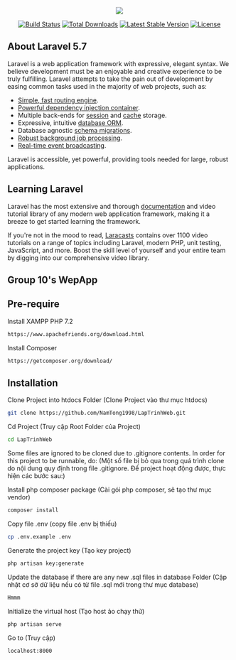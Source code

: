 <p align="center"><img src="https://laravel.com/assets/img/components/logo-laravel.svg"></p>

<p align="center">
<a href="https://travis-ci.org/laravel/framework"><img src="https://travis-ci.org/laravel/framework.svg" alt="Build Status"></a>
<a href="https://packagist.org/packages/laravel/framework"><img src="https://poser.pugx.org/laravel/framework/d/total.svg" alt="Total Downloads"></a>
<a href="https://packagist.org/packages/laravel/framework"><img src="https://poser.pugx.org/laravel/framework/v/stable.svg" alt="Latest Stable Version"></a>
<a href="https://packagist.org/packages/laravel/framework"><img src="https://poser.pugx.org/laravel/framework/license.svg" alt="License"></a>
</p>

## About Laravel 5.7

Laravel is a web application framework with expressive, elegant syntax. We believe development must be an enjoyable and creative experience to be truly fulfilling. Laravel attempts to take the pain out of development by easing common tasks used in the majority of web projects, such as:

- [Simple, fast routing engine](https://laravel.com/docs/routing).
- [Powerful dependency injection container](https://laravel.com/docs/container).
- Multiple back-ends for [session](https://laravel.com/docs/session) and [cache](https://laravel.com/docs/cache) storage.
- Expressive, intuitive [database ORM](https://laravel.com/docs/eloquent).
- Database agnostic [schema migrations](https://laravel.com/docs/migrations).
- [Robust background job processing](https://laravel.com/docs/queues).
- [Real-time event broadcasting](https://laravel.com/docs/broadcasting).

Laravel is accessible, yet powerful, providing tools needed for large, robust applications.

## Learning Laravel

Laravel has the most extensive and thorough [documentation](https://laravel.com/docs) and video tutorial library of any modern web application framework, making it a breeze to get started learning the framework.

If you're not in the mood to read, [Laracasts](https://laracasts.com) contains over 1100 video tutorials on a range of topics including Laravel, modern PHP, unit testing, JavaScript, and more. Boost the skill level of yourself and your entire team by digging into our comprehensive video library.

## Group 10's WepApp
## Pre-require

Install XAMPP PHP 7.2
```bash
https://www.apachefriends.org/download.html
```

Install Composer
```bash
https://getcomposer.org/download/
```

## Installation

Clone Project into htdocs Folder (Clone Project vào thư mục htdocs)
```bash
git clone https://github.com/NamTong1998/LapTrinhWeb.git
```

Cd Project (Truy cập Root Folder của Project)
```bash
cd LapTrinhWeb
```
Some files are ignored to be cloned due to .gitignore contents. In order for this project to be runnable, do:
(Một số file bị bỏ qua trong quá trình clone do nội dung quy định trong file .gitignore. Để project hoạt động được, thực hiện các bước sau:)

Install php composer package (Cài gói php composer, sẽ tạo thư mục vendor)
```bash
composer install
```
Copy file .env (copy file .env bị thiếu)
```bash
cp .env.example .env
```
Generate the project key (Tạo key project)
```bash
php artisan key:generate
```
Update the database if there are any new .sql files in database Folder (Cập nhật cơ sở dữ liệu nếu có từ file .sql mới trong thư mục database)
```bash
Hmmm
```
Initialize the virtual host (Tạo host ảo chạy thử)
```bash
php artisan serve
```

Go to (Truy cập)
```bash
localhost:8000
```
